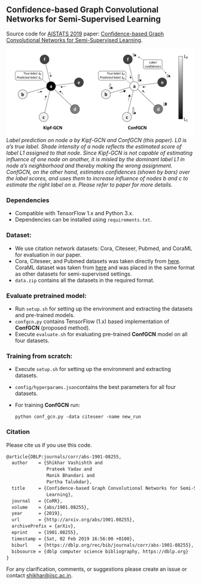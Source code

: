 ## Confidence-based Graph Convolutional Networks for Semi-Supervised Learning

Source code for [AISTATS 2019](https://www.aistats.org/) paper: [Confidence-based Graph Convolutional Networks for Semi-Supervised Learning](https://shikhar-vashishth.github.io/assets/pdf/confgcn_paper.pdf).

![](./overview.png)*Label prediction on node a by Kipf-GCN and ConfGCN (this paper). L0 is a’s true label. Shade
intensity of a node reflects the estimated score of label L1 assigned to that node. Since Kipf-GCN is not capable
of estimating influence of one node on another, it is misled by the dominant label L1 in node a’s neighborhood
and thereby making the wrong assignment. ConfGCN, on the other hand, estimates confidences (shown by bars)
over the label scores, and uses them to increase influence of nodes b and c to estimate the right label on a. Please refer to paper for more details.* 

### Dependencies

- Compatible with TensorFlow 1.x and Python 3.x.
- Dependencies can be installed using `requirements.txt`.

### Dataset:

- We use citation network datasets: Cora, Citeseer, Pubmed, and CoraML for evaluation in our paper.
- Cora, Citeseer, and Pubmed datasets was taken directly from [here](https://github.com/tkipf/gcn/tree/master/gcn/data). CoraML dataset was taken from [here](https://github.com/abojchevski/graph2gauss) and was placed in the same format as other datasets for semi-supervised settings. 
- `data.zip` contains all the datasets in the required format.

### Evaluate pretrained model:

- Run `setup.sh` for setting up the environment and extracting the datasets and pre-trained models.
- `confgcn.py` contains TensorFlow (1.x) based implementation of **ConfGCN** (proposed method).
- Execute `evaluate.sh` for evaluating pre-trained **ConfGCN** model on all four datasets.

### Training from scratch:

- Execute `setup.sh` for setting up the environment and extracting datasets. 

- `config/hyperparams.json`contains the best parameters for all four datasets.

- For training **ConfGCN** run:

  ```shell
  python conf_gcn.py -data citeseer -name new_run
  ```

### Citation
Please cite us if you use this code.

```tex
@article{DBLP:journals/corr/abs-1901-08255,
  author    = {Shikhar Vashishth and
               Prateek Yadav and
               Manik Bhandari and
               Partha Talukdar},
  title     = {Confidence-based Graph Convolutional Networks for Semi-Supervised
               Learning},
  journal   = {CoRR},
  volume    = {abs/1901.08255},
  year      = {2019},
  url       = {http://arxiv.org/abs/1901.08255},
  archivePrefix = {arXiv},
  eprint    = {1901.08255},
  timestamp = {Sat, 02 Feb 2019 16:56:00 +0100},
  biburl    = {https://dblp.org/rec/bib/journals/corr/abs-1901-08255},
  bibsource = {dblp computer science bibliography, https://dblp.org}
}
```

For any clarification, comments, or suggestions please create an issue or contact [shikhar@iisc.ac.in](http://shikhar-vashishth.github.io).
